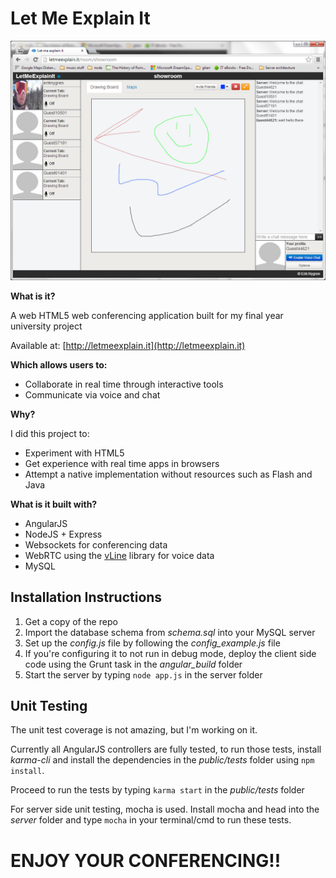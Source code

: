 Let Me Explain It
=================

![](screenshot.png)

**What is it?**

A web HTML5 web conferencing application built for my final year university project

Available at: [http://letmeexplain.it](http://letmeexplain.it)

**Which allows users to:**

- Collaborate in real time through interactive tools
- Communicate via voice and chat

**Why?**

I did this project to:

- Experiment with HTML5
- Get experience with real time apps in browsers
- Attempt a native implementation without resources such as Flash and Java

**What is it built with?**

- AngularJS
- NodeJS + Express
- Websockets for conferencing data
- WebRTC using the [vLine](https://vline.com/ "vLine") library for voice data
- MySQL


## Installation Instructions ##

1. Get a copy of the repo
2. Import the database schema from *schema.sql* into your MySQL server
3. Set up the *config.js* file by following the *config_example.js* file
4. If you're configuring it to not run in debug mode, deploy the client side code using the Grunt task in the *angular_build* folder
5. Start the server by typing `node app.js` in the server folder

## Unit Testing ##

The unit test coverage is not amazing, but I'm working on it.

Currently all AngularJS controllers are fully tested, to run those tests, install *karma-cli* and install the dependencies in the *public/tests* folder using `npm install`.

Proceed to run the tests by typing `karma start` in the *public/tests* folder

For server side unit testing, mocha is used. Install mocha and head into the *server* folder and type `mocha` in your terminal/cmd to run these tests.

# ENJOY YOUR CONFERENCING!! #